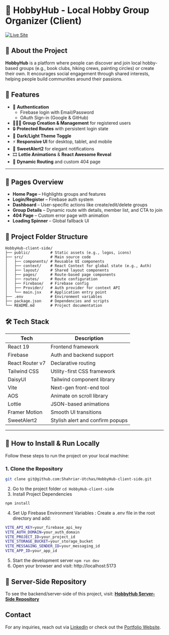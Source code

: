 # 🎨 HobbyHub - Local Hobby Group Organizer (Client)

[![Live Site](https://img.shields.io/badge/Live_Site-Click_Here-00bcd4?style=for-the-badge)](https://hobbyhub-by-utchas.vercel.app)

## 📖 About the Project

**HobbyHub** is a platform where people can discover and join local hobby-based groups (e.g., book clubs, hiking crews, painting circles) or create their own. It encourages social engagement through shared interests, helping people build communities around their passions.

## 🚀 Features

- 🔐 **Authentication**
  - Firebase login with Email/Password
  - OAuth Sign-in (Google & GitHub)
- 🧑‍🤝‍🧑 **Group Creation & Management** for registered users
- 🔒 **Protected Routes** with persistent login state
- 🌙 **Dark/Light Theme Toggle**
- ⚡ **Responsive UI** for desktop, tablet, and mobile
- 🧁 **SweetAlert2** for elegant notifications
- 🎞️ **Lottie Animations** & **React Awesome Reveal**
- 🧭 **Dynamic Routing** and custom 404 page

---

## 📄 Pages Overview

- **Home Page** – Highlights groups and features
- **Login/Register** – Firebase auth system
- **Dashboard** – User-specific actions like create/edit/delete groups
- **Group Details** – Dynamic route with details, member list, and CTA to join
- **404 Page** – Custom error page with animation
- **Loading Spinner** – Global fallback UI

## 📁 Project Folder Structure
```
HobbyHub-client-side/
├── public/         # Static assets (e.g., logos, icons)
├── src/            # Main source code
│   ├── components/ # Reusable UI components
│   ├── context/    # React Context for global state (e.g., Auth)
│   ├── layout/     # Shared layout components
│   ├── pages/      # Route-based page components
│   ├── routes/     # Route configuration
│   ├── Firebase/   # Firebase config
│   ├── Provider/   # Auth provider for context API
│   └── main.jsx    # Application entry point
├── .env            # Environment variables
├── package.json    # Dependencies and scripts
└── README.md       # Project documentation

```
## 🛠 Tech Stack

| Tech            | Description                       |
|-----------------|-----------------------------------|
| React 19        | Frontend framework                |
| Firebase        | Auth and backend support          |
| React Router v7 | Declarative routing               |
| Tailwind CSS    | Utility-first CSS framework       |
| DaisyUI         | Tailwind component library        |
| Vite            | Next-gen front-end tool           |
| AOS             | Animate on scroll library         |
| Lottie          | JSON-based animations             |
| Framer Motion   | Smooth UI transitions             |
| SweetAlert2     | Stylish alert and confirm popups  |

---

## 🧩 How to Install & Run Locally

Follow these steps to run the project on your local machine:

### 1. Clone the Repository

```sh
git clone git@github.com:Shahriar-Utchas/HobbyHub-client-side.git
```
2. Go to the project folder ```cd HobbyHub-client-side```
3. Install Project Dependencies
```sh
npm install
```
4. Set Up Firebase Environment Variables : Create a .env file in the root directory and add:
```sh
VITE_API_KEY=your_firebase_api_key
VITE_AUTH_DOMAIN=your_auth_domain
VITE_PROJECT_ID=your_project_id
VITE_STORAGE_BUCKET=your_storage_bucket
VITE_MESSAGING_SENDER_ID=your_messaging_id
VITE_APP_ID=your_app_id
```
5. Start the development server ```npm run dev```
6. Open your browser and visit: http://localhost:5173

## 🔗 Server-Side Repository

To see the backend/server-side of this project, visit:  [**HobbyHub Server-Side Repository**](https://github.com/Shahriar-Utchas/HobbyHub-server-side)

## Contact
For any inquiries, reach out via [LinkedIn](https://www.linkedin.com/in/shahriar-utchas) or check out the [Portfolio Website](https://shahriar-utchas.vercel.app/).
